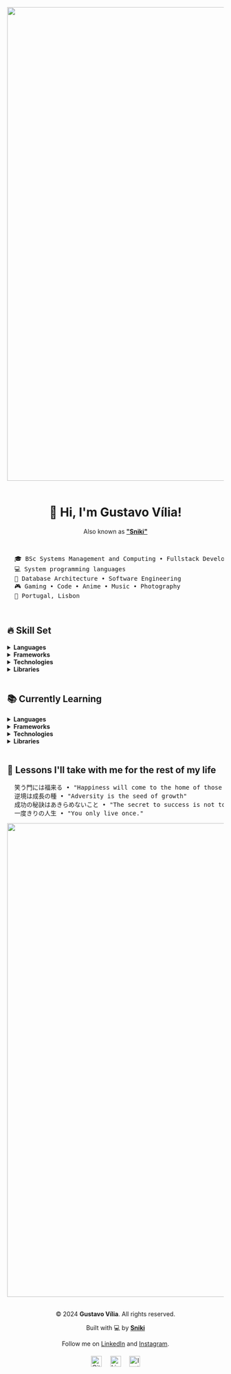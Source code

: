 <!-- GIF de topo -->
<!-- https://i.pinimg.com/originals/79/6d/b5/796db5deaf3ca9a927736d4b12cc3086.gif-->
<!-- https://i.pinimg.com/originals/cf/03/d8/cf03d8b554fe01f270c4f7a25261e8c0.gif-->
<!-- https://i.pinimg.com/originals/b3/d8/d1/b3d8d1501e8bf377b1ddefaca01c1b75.gif-->
<div align="center">
  <img src="https://i.pinimg.com/originals/cf/03/d8/cf03d8b554fe01f270c4f7a25261e8c0.gif" width="1100" height=""/>
</div>

<br />

<!-- Introdução -->
<div align="center">
  <h1>👋 Hi, I'm <strong>Gustavo Vília</strong>!</h1>
  <p>Also known as <strong><a href="https://github.com/GPVilia">"Sniki"</a></strong></p>
</div>

<br />

<!-- Sobre -->
<div>
  <pre>
  🎓 BSc Systems Management and Computing • Fullstack Development • Systems Management
  💻 System programming languages
  📖 Database Architecture • Software Engineering
  🎮 Gaming • Code • Anime • Music • Photography
  📍 Portugal, Lisbon</pre>
</div>

<br />

<!-- Skill Set -->
## 🔥 Skill Set
<div align="left">
  <details>
    <summary><strong>Languages</strong></summary>
    <ul>
      <li><img src="https://skillicons.dev/icons?i=java" height="17" /> <strong>Java</strong></li>
      <li><img src="https://skillicons.dev/icons?i=androidstudio" height="17" /> <strong>Android (Java)</strong></li>
      <li><img src="https://skillicons.dev/icons?i=js" height="17" /> <strong>JavaScript</strong></li>
      <li><img src="https://skillicons.dev/icons?i=py" height="17" /> <strong>Python</strong></li>
      <li><img src="https://skillicons.dev/icons?i=php" height="17" /> <strong>PHP</strong></li>
      <li><img src="https://skillicons.dev/icons?i=mysql" height="17" /> <strong>MySQL</strong></li>
    </ul>
  </details>
  
  <details>
    <summary><strong>Frameworks</strong></summary>
    <ul>
      <li><img src="https://skillicons.dev/icons?i=express" height="17" /> <strong>Express.js</strong></li>
      <li><img src="https://skillicons.dev/icons?i=bootstrap" height="17" /> <strong>Bootstrap</strong></li>
    </ul>
  </details>
  
  <details>
    <summary><strong>Technologies</strong></summary>
    <ul>
      <li><img src="https://skillicons.dev/icons?i=nodejs" height="17" /> <strong>Node.js</strong></li>
    </ul>
  </details>
  
  <details>
    <summary><strong>Libraries</strong></summary>
    <ul>
      <li><img src="https://skillicons.dev/icons?i=react" height="17" /> <strong>React</strong></li>
      <li><img src="https://skillicons.dev/icons?i=jquery" height="17" /> <strong>jQuery</strong></li>
    </ul>
  </details>
</div>

<br />

<!-- Atualmente aprendendo -->
## 📚 Currently Learning
<div align="left">
  <details>
    <summary><strong>Languages</strong></summary>
    <ul>
      <li><img src="https://skillicons.dev/icons?i=ts" height="17" /> <strong>TypeScript</strong></li>
      <li><img src="https://skillicons.dev/icons?i=c" height="17" /> <strong>C</strong></li>
    </ul>
  </details>
  
  <details>
    <summary><strong>Frameworks</strong></summary>
    <ul>
      <li>💀 None at the moment</li>
    </ul>
  </details>
  
  <details>
    <summary><strong>Technologies</strong></summary>
    <ul>
      <li><img src="https://skillicons.dev/icons?i=git" height="17" /> <strong>Git</strong></li>
    </ul>
  </details>
  
  <details>
    <summary><strong>Libraries</strong></summary>
    <ul>
      <li><img src="https://skillicons.dev/icons?i=react" height="17" /> <strong>React (Still improving)</strong></li>
      <li><img src="https://skillicons.dev/icons?i=discordjs" height="17" /> <strong>Discord.js</strong></li>
    </ul>
  </details>
</div>

<br />

<!-- LESSONS -->
## 🧠 Lessons I'll take with me for the rest of my life
<pre>
  笑う門には福来る • "Happiness will come to the home of those who smile"
  逆境は成長の種 • "Adversity is the seed of growth"
  成功の秘訣はあきらめないこと • "The secret to success is not to give up."
  一度きりの人生 • "You only live once."
</pre>


<!-- GIF de rodapé -->
<div align="center">
  <img src="https://i.pinimg.com/originals/59/87/5b/59875b7804079062af65ef6f353080f1.gif" width="1100" />
</div>

<br />

<!-- Footer -->
<div align="center">
  <p>© 2024 <strong>Gustavo Vília</strong>. All rights reserved.</p>
  <p>Built with 💻 by <strong><a href="https://github.com/GPVilia" target="_blank">Sniki</a></strong></p>
  <p>Follow me on <a href="https://www.linkedin.com/in/gustavo-v%C3%ADlia-0246a123b/" target="_blank">LinkedIn</a> and <a href="https://www.instagram.com/vilia.exe/" target="_blank">Instagram</a>.</p>
  
  <!-- Social Media Icons (small) -->
  <div style="margin-top: 20px; text-align: center;" style="text-decoration: none;">
  <!-- GitHub Link -->
  <a href="https://github.com/GPVilia" target="_blank" style="text-decoration: none;">
    <img src="https://skillicons.dev/icons?i=github" width="25" height="25" alt="GitHub" hspace="8" />
  </a>
  
  <!-- LinkedIn Link -->
  <a href="https://www.linkedin.com/in/gustavo-v%C3%ADlia-0246a123b/" target="_blank" style="text-decoration: none;">
    <img src="https://skillicons.dev/icons?i=linkedin" width="25" height="25" alt="LinkedIn" hspace="8" />
  </a>
  
  <!-- Instagram Link -->
  <a href="https://www.instagram.com/vilia.exe/" target="_blank" style="text-decoration: none;">
    <img src="https://skillicons.dev/icons?i=instagram" width="25" height="25" alt="Instagram" hspace="8"/>
  </a>
</div>

</div>


